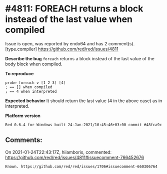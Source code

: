 
#4811: FOREACH returns a block instead of the last value when compiled
================================================================================
Issue is open, was reported by endo64 and has 2 comment(s).
[type.compiler]
<https://github.com/red/red/issues/4811>

**Describe the bug**
`foreach` returns a block instead of the last value of the body block when compiled.

**To reproduce**
```
probe foreach v [1 2 3] [4]
; == [] when compiled
; == 4 when interpreted
```

**Expected behavior**
It should return the last value (4 in the above case) as in interpreted.

**Platform version**

```
Red 0.6.4 for Windows built 24-Jan-2021/10:45:46+03:00 commit #48fca9c
```



Comments:
--------------------------------------------------------------------------------

On 2021-01-24T22:43:17Z, hiiamboris, commented:
<https://github.com/red/red/issues/4811#issuecomment-766452676>

    Known. https://github.com/red/red/issues/1706#issuecomment-660306764

